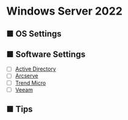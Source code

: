 # Windows Server 2022
## ■ OS Settings
## ■ Software Settings
- [ ] [Active Directory](ActiveDirectory)
- [ ] [Arcserve](Arcserve)
- [ ] [Trend Micro](TrendMicro)
- [ ] [Veeam](Veeam)
## ■ Tips
